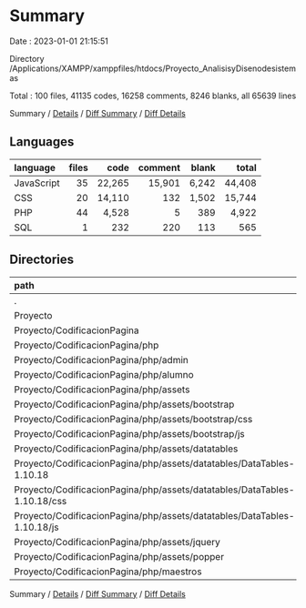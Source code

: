# Summary

Date : 2023-01-01 21:15:51

Directory /Applications/XAMPP/xamppfiles/htdocs/Proyecto_AnalisisyDisenodesistemas

Total : 100 files,  41135 codes, 16258 comments, 8246 blanks, all 65639 lines

Summary / [Details](details.md) / [Diff Summary](diff.md) / [Diff Details](diff-details.md)

## Languages
| language | files | code | comment | blank | total |
| :--- | ---: | ---: | ---: | ---: | ---: |
| JavaScript | 35 | 22,265 | 15,901 | 6,242 | 44,408 |
| CSS | 20 | 14,110 | 132 | 1,502 | 15,744 |
| PHP | 44 | 4,528 | 5 | 389 | 4,922 |
| SQL | 1 | 232 | 220 | 113 | 565 |

## Directories
| path | files | code | comment | blank | total |
| :--- | ---: | ---: | ---: | ---: | ---: |
| . | 100 | 41,135 | 16,258 | 8,246 | 65,639 |
| Proyecto | 99 | 40,903 | 16,038 | 8,133 | 65,074 |
| Proyecto/CodificacionPagina | 99 | 40,903 | 16,038 | 8,133 | 65,074 |
| Proyecto/CodificacionPagina/php | 92 | 40,487 | 16,035 | 8,055 | 64,577 |
| Proyecto/CodificacionPagina/php/admin | 28 | 2,899 | 37 | 256 | 3,192 |
| Proyecto/CodificacionPagina/php/alumno | 11 | 862 | 3 | 67 | 932 |
| Proyecto/CodificacionPagina/php/assets | 40 | 35,330 | 15,981 | 7,645 | 58,956 |
| Proyecto/CodificacionPagina/php/assets/bootstrap | 10 | 19,883 | 1,710 | 3,437 | 25,030 |
| Proyecto/CodificacionPagina/php/assets/bootstrap/css | 6 | 12,464 | 41 | 1,442 | 13,947 |
| Proyecto/CodificacionPagina/php/assets/bootstrap/js | 4 | 7,419 | 1,669 | 1,995 | 11,083 |
| Proyecto/CodificacionPagina/php/assets/datatables | 28 | 15,445 | 14,266 | 4,206 | 33,917 |
| Proyecto/CodificacionPagina/php/assets/datatables/DataTables-1.10.18 | 24 | 8,618 | 7,203 | 2,171 | 17,992 |
| Proyecto/CodificacionPagina/php/assets/datatables/DataTables-1.10.18/css | 12 | 1,448 | 69 | 43 | 1,560 |
| Proyecto/CodificacionPagina/php/assets/datatables/DataTables-1.10.18/js | 12 | 7,170 | 7,134 | 2,128 | 16,432 |
| Proyecto/CodificacionPagina/php/assets/jquery | 1 | 1 | 1 | 1 | 3 |
| Proyecto/CodificacionPagina/php/assets/popper | 1 | 1 | 4 | 1 | 6 |
| Proyecto/CodificacionPagina/php/maestros | 13 | 1,396 | 14 | 87 | 1,497 |

Summary / [Details](details.md) / [Diff Summary](diff.md) / [Diff Details](diff-details.md)